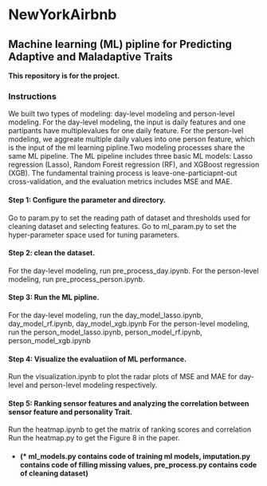 # NewYorkAirbnb
## Machine learning (ML) pipline for Predicting Adaptive and Maladaptive Traits

**This repository is for the project.**

### Instructions
We built two types of modeling: day-level modeling and person-level modeling. For the day-level modeling, the input is daily features and one partipants have multiplevalues for one daily feature. For the person-lvel modeling, we aggreate multiple daily values into one person feature, which is the input of the ml learning pipline.Two modeling processes share the same ML pipeline. The ML pipeline includes three basic ML models: Lasso regression (Lasso), Random Forest regression (RF), and XGBoost regression (XGB). The fundamental training process is leave-one-particiapnt-out cross-validation, and the evaluation metrics includes MSE and MAE.
#### Step 1: Configure the parameter and directory.
Go to param.py to set the reading path of dataset and thresholds used for cleaning dataset and selecting features.
Go to ml_param.py to set the hyper-parameter space used for tuning parameters.
#### Step 2: clean the dataset.
For the day-level modeling, run pre_process_day.ipynb.
For the person-level modeling, run pre_process_person.ipynb.
#### Step 3: Run the ML pipline.
For the day-level modeling, run the day_model_lasso.ipynb, day_model_rf.ipynb, day_model_xgb.ipynb
For the person-level modeling, run the person_model_lasso.ipynb, person_model_rf.ipynb, person_model_xgb.ipynb
#### Step 4: Visualize the evaluatiion of ML performance. 
Run the visualization.ipynb to plot the radar plots of MSE and MAE for day-level and person-level modeling respectively.
#### Step 5: Ranking sensor features and analyzing the correlation between sensor feature and personality Trait.
Run the heatmap.ipynb to get the matrix of ranking scores and correlation
Run the heatmap.py to get the Figure 8 in the paper. 
* #### (* ml_models.py contains code of training ml models, imputation.py contains code of filling missing values, pre_process.py contains code of cleaning dataset)
